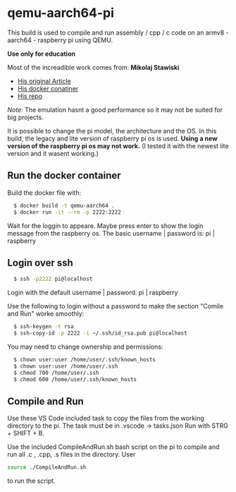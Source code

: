 # qemu-aarch64-pi
This build is used to compile and run assembly / cpp / c code on an armv8 - aarch64 - raspberry pi using QEMU.

**Use only for education** 

Most of the increadible work comes from: **Mikolaj Stawiski**
- [His original Article](https://interrupt.memfault.com/blog/emulating-raspberry-pi-in-qemu)
- [His docker conatiner](https://hub.docker.com/r/stawiski/qemu-raspberrypi-3b)
- [His repo](https://github.com/memfault/interrupt/blob/master/example/emulating-raspberry-pi-in-qemu/Dockerfile)

*Note:* The emulation hasnt a good performance so it may not be suited for big projects.

It is possible to change the pi model, the architecture and the OS.
In this build, the legacy and lite version of raspberry pi os is used.
**Using a new version of the raspberry pi os may not work.**
(I tested it with the newest lite version and it wasent working.)

## Run the docker container
Build the docker file with:
```sh
  $ docker build -t qemu-aarch64 .
  $ docker run -it --rm -p 2222:2222
```

Wait for the loggin to appeare. Maybe press enter to show the login message from the raspberry os.
The basic username | password is: pi | raspberry

## Login over ssh
```sh
  $ ssh -p2222 pi@localhost
```

Login with the default username | password: pi | raspberry

Use the following to login without a password to make the section "Comile and Run" worke smoothly:
```sh
  $ ssh-keygen -t rsa
  $ ssh-copy-id -p 2222 -i ~/.ssh/id_rsa.pub pi@localhost
```

You may need to change ownership and permissions:
```sh
  $ chown user:user /home/user/.ssh/known_hosts
  $ chown user:user /home/user/.ssh
  $ chmod 700 /home/user/.ssh
  $ chmod 600 /home/user/.ssh/known_hosts
```

## Compile and Run
Use these VS Code included task to copy the files from the working directory to the pi.
The task must be in .vscode -> tasks.json
Run with STRG + SHIFT + B.

Use the included CompileAndRun.sh bash script on the pi to compile and run all .c , .cpp, .s files in the directory.
User
```sh
source ./CompileAndRun.sh
```
to run the script.

